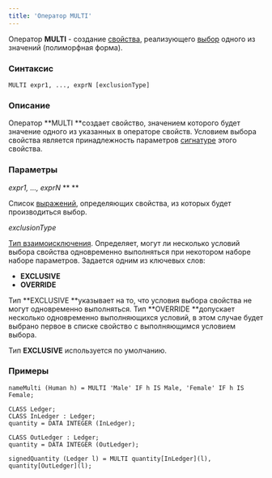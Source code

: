```yaml
---
title: 'Оператор MULTI'
---
```


Оператор **MULTI** - создание [свойства](Properties.md), реализующего [выбор](Selection_CASE_IF_MULTI_OVERRIDE_EXCLUSIVE_.md#single) одного из значений (полиморфная форма).

### Синтаксис

    MULTI expr1, ..., exprN [exclusionType]

### Описание

Оператор **MULTI **создает свойство, значением которого будет значение одного из указанных в операторе свойств. Условием выбора свойства является принадлежность параметров [сигнатуре](CLASS_operator.md) этого свойства. 

### Параметры

*expr1, ..., exprN* ** ** 

Список [выражений](Expression.md), определяющих свойства, из которых будет производиться выбор.

*exclusionType*

[Тип взаимоисключения](Selection_CASE_IF_MULTI_OVERRIDE_EXCLUSIVE_.md#exclusive). Определяет, могут ли несколько условий выбора свойства одновременно выполняться при некотором наборе наборе параметров. Задается одним из ключевых слов:

-   **EXCLUSIVE**
-   **OVERRIDE**

Тип **EXCLUSIVE **указывает на то, что условия выбора свойства не могут одновременно выполняться. Тип **OVERRIDE **допускает несколько одновременно выполняющихся условий, в этом случае будет выбрано первое в списке свойство с выполняющимся условием выбора. 

Тип **EXCLUSIVE** используется по умолчанию.

### Примеры


```lsf
nameMulti (Human h) = MULTI 'Male' IF h IS Male, 'Female' IF h IS Female;

CLASS Ledger;
CLASS InLedger : Ledger;
quantity = DATA INTEGER (InLedger);

CLASS OutLedger : Ledger;
quantity = DATA INTEGER (OutLedger);

signedQuantity (Ledger l) = MULTI quantity[InLedger](l), quantity[OutLedger](l);
```

